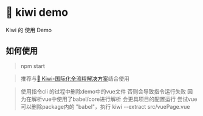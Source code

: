 # 🐤 kiwi demo

Kiwi 的 使用 Demo

## 如何使用

> npm start

> 推荐与[🐤 Kiwi-国际化全流程解决方案](https://github.com/alibaba/kiwi)结合使用

>使用指令cli 的过程中删除demo中的vue文件 否则会导致指令运行失败 因为在解析vue中使用了babel/core进行解析 会更具项目的配置运行 尝试vue 可以删除package内的 "babel"，执行 kiwi --extract src/vuePage.vue
